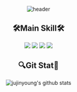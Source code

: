 
<div align='center'>

  ![header](https://capsule-render.vercel.app/api?type=waving&color=auto&height=300&section=header&text=Welcome&fontSize=90&animation=fadeIn)
  <br>
  <h2>🛠️Main Skill🛠️</h2>
  <img src="https://img.shields.io/badge/Java-009EFF?style=for-the-badge&logo=OPENJDK&logoColor=white">
	<img src="https://img.shields.io/badge/Spring-6DB33F?style=for-the-badge&logo=Spring&logoColor=white">
  <img src="https://img.shields.io/badge/Spring%20Boot-6DB33F?style=for-the-badge&logo=Spring Boot&logoColor=white">
  <img src="https://img.shields.io/badge/Oracle-F80000?style=for-the-badge&logo=Oracle&logoColor=white">

  <br>
  <h2>🔍Git Stat🔎</h2>
  
  ![jujinyoung's github stats](https://github-readme-stats.vercel.app/api?username=jujinyoung&show_icons=true)
  
</div>
